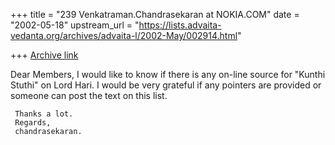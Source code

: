 +++
title = "239 Venkatraman.Chandrasekaran at NOKIA.COM"
date = "2002-05-18"
upstream_url = "https://lists.advaita-vedanta.org/archives/advaita-l/2002-May/002914.html"

+++
[Archive link](https://lists.advaita-vedanta.org/archives/advaita-l/2002-May/002914.html)

Dear Members,
     I would like to know if there is any on-line source for "Kunthi Stuthi" on Lord Hari.
I would be very grateful if any pointers are provided or someone can post the text
on this list.

     Thanks a lot.
     Regards,
     chandrasekaran.

